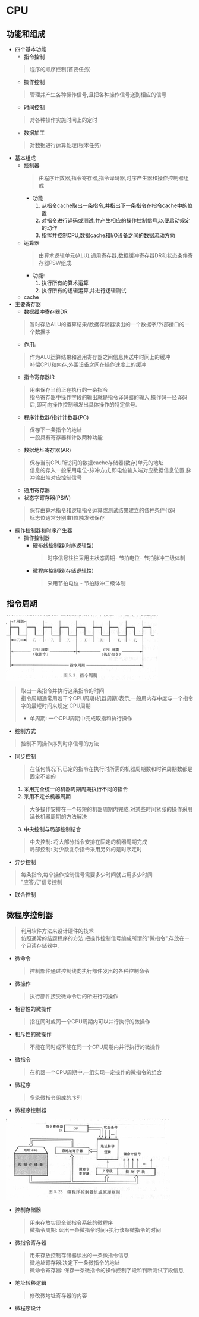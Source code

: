 # CPU
## 功能和组成
* 四个基本功能
  * 指令控制
  > 程序的顺序控制(首要任务)
  * 操作控制
  > 管理并产生各种操作信号,且把各种操作信号送到相应的信号
  * 时间控制
  > 对各种操作实施时间上的定时
  * 数据加工
  > 对数据进行运算处理(根本任务)
* 基本组成
  * 控制器
    > 由程序计数器,指令寄存器,指令译码器,时序产生器和操作控制器组成
    * 功能
      1. 从指令cache取出一条指令,并指出下一条指令在指令cache中的位置
      2. 对指令进行译码或测试,并产生相应的操作控制信号,以便启动规定的动作
      3. 指挥并控制CPU,数据cache和I/O设备之间的数据流动方向
  * 运算器
    > 由算术逻辑单元(ALU),通用寄存器,数据缓冲寄存器DR和状态条件寄存器PSW组成.
    * 功能:
      1. 执行所有的算术运算
      2. 执行所有的逻辑运算,并进行逻辑测试
  * cache
* 主要寄存器
  * 数据缓冲寄存器DR 
  > 暂时存放ALU的运算结果/数据存储器读出的一个数据字/外部接口的一个数据字
    * 作用:
    > 作为ALU运算结果和通用寄存器之间信息传送中时间上的缓冲  
    > 补偿CPU和内存,外围设备之间在操作速度上的缓冲
  * 指令寄存器IR
  > 用来保存当前正在执行的一条指令  
  > 指令寄存器中操作字段的输出就是指令译码器的输入,操作码一经译码后,即可向操作控制器发出具体操作的特定信号.
  * 程序计数器/指针计数器(PC)
  > 保存下一条指令的地址  
  > 一般具有寄存器和计数两种功能
  * 数据地址寄存器(AR)
  > 保存当前CPU所访问的数据cache存储器(数存)单元的地址  
  > 信息的存入一般采用电位-脉冲方式,即电位输入端对应数据信息位置,脉冲输出端对应控制信号
  * 通用寄存器
  * 状态字寄存器(PSW)
  > 保存由算术指令和逻辑指令运算或测试结果建立的各种条件代码  
  > 标志位通常分别由1位触发器保存
* 操作控制器和时序产生器
  * 操作控制器
    * 硬布线控制器(时序逻辑型)
      > 时序信号往往采用主状态周期- 节拍电位- 节拍脉冲三级体制
    * 微程序控制器(存储逻辑性)
      > 采用节拍电位 - 节拍脉冲二级体制
## 指令周期

![5.3](./pic/5.3.png)
> 取出一条指令并执行这条指令的时间  
> 指令周期通常用若干个CPU周期(机器周期)表示,一般用内存中度与一个指令字的最短时间来规定
CPU周期  
> * 单周期: 一个CPU周期中完成取指和执行操作

* 控制方式
> 控制不同操作序列时序信号的方法
  * 同步控制
    > 在任何情况下,已定的指令在执行时所需的机器周期数和时钟周期数都是固定不变的
    1. 采用完全统一的机器周期周期执行不同的指令
    2. 采用不定长机器周期
      > 大多操作安排在一个较短的机器周期内完成,对某些时间紧张的操作采用延长机器周期的方法解决
    3. 中央控制与局部控制结合
      > 中央控制: 将大部分指令安排在固定的机器周期完成  
      > 局部控制: 对少数复杂指令采用另外的是时序定时
  * 异步控制
   > 每条指令,每个操作控制信号需要多少时间就占用多少时间  
   > "应答式"信号控制
  * 联合控制

## 微程序控制器
> 利用软件方法来设计硬件的技术  
> 仿照通常的结题程序的方法,把操作控制信号编成所谓的"微指令",存放在一个只读存储器中.
* 微命令
  > 控制部件通过控制线向执行部件发出的各种控制命令
* 微操作
  > 执行部件接受微命令后的所进行的操作
* 相容性的微操作
  > 指在同时或同一个CPU周期内可以并行执行的微操作
* 相斥性的微操作
  > 不能在同时或不能在同一个CPU周期内并行执行的微操作

* 微指令
  > 在机器一个CPU周期中,一组实现一定操作的微指令的组合
* 微程序
  > 多条微指令组成的序列

* 微程序控制器

![5.23](./pic/5.23.png)

  * 控制存储器
    > 用来存放实现全部指令系统的微程序  
    > 微指令周期: 读出一条微指令时间+执行该条微指令的时间
  * 微指令寄存器
    > 用来存放控制存储器读出的一条微指令信息  
    > 微地址寄存器:决定下一条微指令的地址  
    > 微命令寄存器: 保存一条微指令的操作控制字段和判断测试字段信息
  * 地址转移逻辑
    > 修改微地址寄存器的内容

* 微程序设计
  
